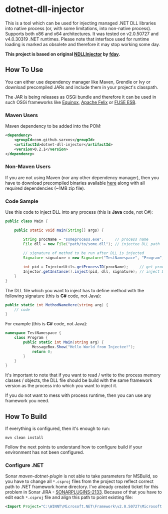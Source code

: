 dotnet-dll-injector
============

This is a tool which can be used for injecting managed .NET DLL libraries into native process (or, with some limitations, into non-native process). Supports both x86 and x64 architectures. It was tested on v2.0.50727 and v4.0.30319 .NET runtimes. Please note that interface used for runtime loading is marked as obsolete and therefore it may stop working some day.

**This project is based on original [NDLLInjector](https://github.com/fday/NDllInjector) by [fday](https://github.com/fday).** 

## How To Use

You can either use dependency manager like Maven, Grendle or Ivy or download precompiled JARs and 
include them in your project's classpath.

The JAR is being releases as OSGi bundle and therefore it can be used in such OSGi
frameworks like [Equinox](http://www.eclipse.org/equinox/), 
[Apache Felix](http://felix.apache.org/site/index.html) or 
[FUSE ESB](http://fusesource.com/products/enterprise-servicemix/). 

### Maven Users

Maven dependency to be added into the POM:

```xml
<dependency>
	<groupId>com.github.sarxos</groupId>
	<artifactId>dotnet-dll-injector</artifactId>
	<version>0.2.1</version>
</dependency>
```

### Non-Maven Users

If you are not using Maven (nor any other dependency manager), then you have to download precompiled
binaries available [here](http://repo.sarxos.pl/maven2/com/github/sarxos/dotnet-dll-injector/0.1/dotnet-dll-injector-0.1-dist.zip) 
along with all required dependencies (~1MB zip file).

### Code Sample

Use this code to inject DLL into any process (this is **Java** code, not C#):

```java
public class Main {

	public static void main(String[] args) {

		String procName = "someprocess.exe";     // process name
		File dll = new File("path/to/some.dll"); // injectee DLL path
		
		// signature of method to be run after DLL is injected
		Signature signature = new Signature("TestNamespace", "Program", "Main"); 

		int pid = InjectorUtils.getProcessID(procName);     // get process ID
		Injector.getInstance().inject(pid, dll, signature); // inject DLL into process
	}
}
```

The DLL file which you want to inject has to define method with the following signature (this is **C#** code, not Java):

```cs
public static int MethodNameHere(string arg) {
	// code
}
```

For example (this is **C#** code, not Java):

```cs
namespace TestNamespace {
    class Program {
        public static int Main(string arg) {
            MessageBox.Show("Hello World from Injectee!");
            return 0;
        }
    }
}
```

It's important to note that if you want to read / write to the process memory classes / objects, 
the DLL file should be build with the same framework version as the process into which you want
to inject it.

If you do not want to mess with process runtime, then you can use any framework you need.


## How To Build

If everything is configured, then it's enough to run:

```
mvn clean install
```

Follow the next points to understand how to configure build if your environment has not been configured.


### Configure .NET

Sonar _maven-dotnet-plugin_ is not able to take parameters for MSBuild, so you have to change all ```*.csproj```
files from the project top reflect correct path to .NET framework home directory. I've already created ticket 
for this problem in Sonar JIRA - [SONARPLUGINS-2133](http://jira.codehaus.org/browse/SONARPLUGINS-2133). 
Because of that you have to edit each ```*.csproj``` file and align this path to point existing file:

```xml
<Import Project="C:\WINNT\Microsoft.NET\Framework\v2.0.50727\Microsoft.CSharp.targets" />
```
